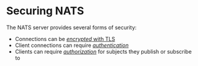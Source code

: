 # Securing NATS

The NATS server provides several forms of security:

* Connections can be [_encrypted_ with TLS](tls.md)
* Client connections can require [_authentication_](auth_intro/)
* Clients can require [_authorization_](authorization.md) for subjects they publish or subscribe to
